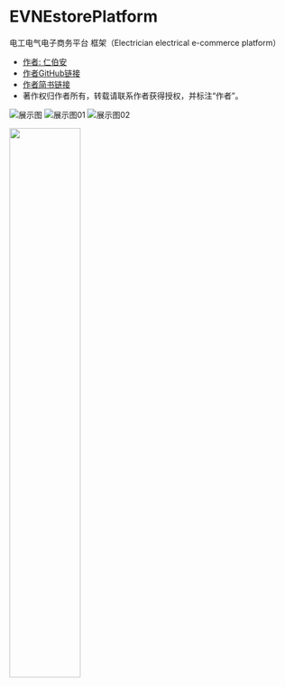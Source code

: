 # EVNEstorePlatform
电工电气电子商务平台 框架（Electrician electrical e-commerce platform）


- [作者: 仁伯安](http://www.jianshu.com/users/ac49bc773ff9)
- [作者GitHub链接](https://github.com/zonghongyan)
- [作者简书链接](http://www.jianshu.com/users/ac49bc773ff9)
- 著作权归作者所有，转载请联系作者获得授权，并标注“作者”。

![展示图](https://github.com/zonghongyan/EVNEstorePlatform/blob/3faf7ebc1bc00cd520b33ef86957f1ce9c36144a/EVNEstorePlatform/EVNEstorePlatform/Assets.xcassets/showPic/Sticker%20Pack.stickerpack/Show.sticker/Show.gif)
![展示图01](https://github.com/zonghongyan/EVNEstorePlatform/blob/3faf7ebc1bc00cd520b33ef86957f1ce9c36144a/EVNEstorePlatform/EVNEstorePlatform/Assets.xcassets/showPic/Sticker%20Pack.stickerpack/Show01.sticker/Show01.gif)
![展示图02](https://github.com/zonghongyan/EVNEstorePlatform/blob/3faf7ebc1bc00cd520b33ef86957f1ce9c36144a/EVNEstorePlatform/EVNEstorePlatform/Assets.xcassets/showPic/Sticker%20Pack.stickerpack/Show02.sticker/Show02.gif)

<img src="https://github.com/zonghongyan/EVNEstorePlatform/blob/3faf7ebc1bc00cd520b33ef86957f1ce9c36144a/EVNEstorePlatform/EVNEstorePlatform/Assets.xcassets/showPic/Sticker%20Pack.stickerpack/Show02.sticker/Show02.gif" width="50%" height="50%" />